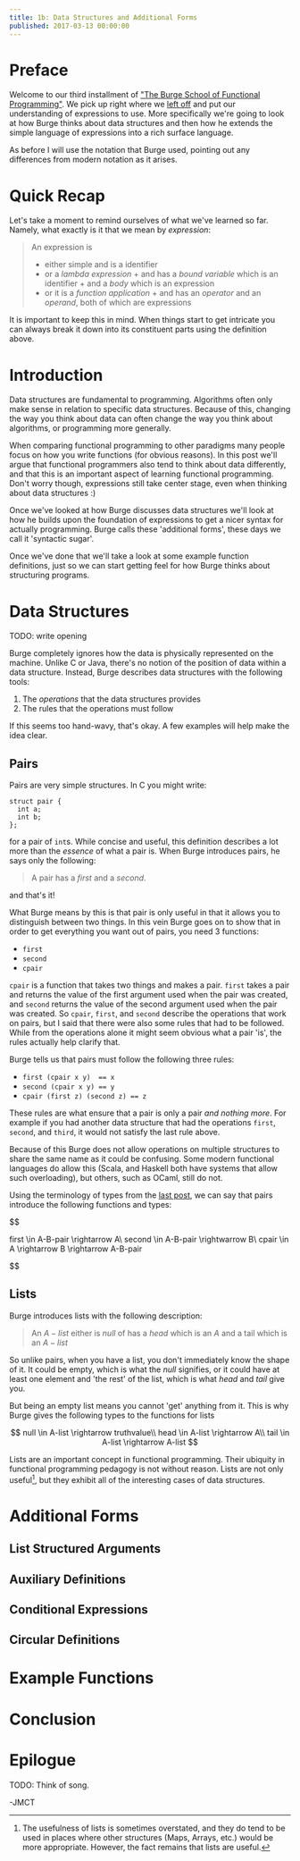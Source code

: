 ```yaml
---
title: 1b: Data Structures and Additional Forms
published: 2017-03-13 00:00:00
---
```


Preface
=======

Welcome to our third installment of ["The Burge School of Functional
Programming"](http://jmct.cc/burge.html). We pick up right where we [left
off](http://jmct.cc/1/index.html) and put our understanding of expressions
to use. More specifically we're going to look at how Burge thinks about data
structures and then how he extends the simple language of expressions into
a rich surface language.

As before I will use the notation that Burge used, pointing out any differences
from modern notation as it arises.

Quick Recap
===========

Let's take a moment to remind ourselves of what we've learned so far. Namely,
what exactly is it that we mean by _expression_:

> An expression is
>
>  * either simple and is a identifier
>  * or a _lambda expression_
>        + and has a _bound variable_ which is an identifier
>        + and a _body_ which is an expression
>  * or it is a _function application_
>        + and has an _operator_ and an _operand_, both of which are expressions

It is important to keep this in mind. When things start to get intricate you can
always break it down into its constituent parts using the definition above.


Introduction
============

Data structures are fundamental to programming. Algorithms often only make sense
in relation to specific data structures. Because of this, changing the way you
think about data can often change the way you think about algorithms, or
programming more generally.

When comparing functional programming to other paradigms many people focus on
how you write functions (for obvious reasons). In this post we'll argue that
functional programmers also tend to think about data differently, and that this
is an important aspect of learning functional programming. Don't worry though,
expressions still take center stage, even when thinking about data structures :)

Once we've looked at how Burge discusses data structures we'll look at how he
builds upon the foundation of expressions to get a nicer syntax for actually
programming. Burge calls these 'additional forms', these days we call it
'syntactic sugar'.

Once we've done that we'll take a look at some example function definitions,
just so we can start getting feel for how Burge thinks about structuring
programs.

Data Structures
===============

TODO: write opening

Burge completely ignores how the data is physically represented on the machine.
Unlike C or Java, there's no notion of the position of data within a data
structure. Instead, Burge describes data structures with the following tools:

1. The _operations_ that the data structures provides
2. The rules that the operations must follow

If this seems too hand-wavy, that's okay. A few examples will help make the idea
clear.

Pairs
-----

Pairs are very simple structures. In C you might write:

```{c}
struct pair {
  int a;
  int b;
};
```

for a pair of `int`s. While concise and useful, this definition describes a lot
more than the _essence_ of what a pair is. When Burge introduces pairs, he says
only the following:

> A pair has a _first_ and a _second_.

and that's it!

What Burge means by this is that pair is only useful in that it allows you to
distinguish between two things.  In this vein Burge goes on to show that in
order to get everything you want out of pairs, you need 3 functions:

* `first`
* `second`
* `cpair`

`cpair` is a function that takes two things and makes a pair. `first` takes a
pair and returns the value of the first argument used when the pair was created,
and `second` returns the value of the second argument used when the pair was
created. So `cpair`, `first`, and `second` describe the operations that work on
pairs, but I said that there were also some rules that had to be followed. While
from the operations alone it might seem obvious what a pair 'is', the rules
actually help clarify that.

Burge tells us that pairs must follow the following three rules:

* `first (cpair x y)  == x`
* `second (cpair x y) == y`
* `cpair (first z) (second z) == z`

These rules are what ensure that a pair is only a pair _and nothing more_.
For example if you had another data structure that had the operations `first`,
`second`, and `third`, it would not satisfy the last rule above.

Because of this Burge does not allow operations on multiple structures to share
the same name as it could be confusing. Some modern functional languages do
allow this (Scala, and Haskell both have systems that allow such overloading),
but others, such as OCaml, still do not.

Using the terminology of types from the [last
post](http://jmct.cc/1/index.html), we can say that pairs introduce the
following functions and types:

$$

first \in A-B-pair \rightarrow A\\
second \in A-B-pair \rightwarrow B\\
cpair \in A \rightarrow B \rightarrow A-B-pair

$$

Lists
-----

Burge introduces lists with the following description:

> An $A-list$ either
>   is $null$
>   of has a $head$ which is an $A$ and a tail which is an $A-list$

So unlike pairs, when you have a list, you don't immediately know the shape of
it. It could be empty, which is what the $null$ signifies, or it could have at
least one element and 'the rest' of the list, which is what $head$ and $tail$
give you.

But being an empty list means you cannot 'get' anything from it. This is why
Burge gives the following types to the functions for lists

$$
null \in A-list \rightarrow truthvalue\\
head \in A-list \rightarrow A\\
tail \in A-list \rightarrow A-list
$$

Lists are an important concept in functional programming. Their ubiquity in
functional programming pedagogy is not without reason. Lists are not only
useful[^1], but they exhibit all of the interesting cases of data structures.

[^1]: The usefulness of lists is sometimes overstated, and they do tend to be
used in places where other structures (Maps, Arrays, etc.) would be more
appropriate. However, the fact remains that lists are useful.

Additional Forms
================

List Structured Arguments
-------------------------

Auxiliary Definitions
---------------------

Conditional Expressions
-----------------------

Circular Definitions
--------------------

Example Functions
=================

Conclusion
==========

Epilogue
========

TODO: Think of song.

-JMCT
